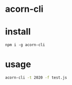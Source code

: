 # acorn-cli

# install
```
npm i -g acorn-cli
```

# usage
```bash
acorn-cli -t 2020 -f test.js
```
